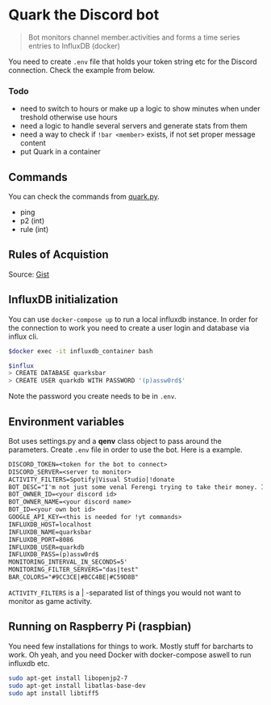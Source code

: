 # Quark the Discord bot

> Bot monitors channel member.activities and forms a time series entries to InfluxDB (docker)

You need to create `.env` file that holds your token string etc for the Discord connection. Check the example from below.

### Todo

- need to switch to hours or make up a logic to show minutes when under treshold otherwise use hours
- need a logic to handle several servers and generate stats from them
- need a way to check if `!bar <member>` exists, if not set proper message content
- put Quark in a container

## Commands

You can check the commands from [quark.py](quark.py).

- ping
- p2 (int)
- rule (int)

## Rules of Acquistion

Source: [Gist](https://gist.githubusercontent.com/darkyen/120c46739985ebf3b39b/raw/5ef59ed209f580bf0a7885945e816445aea178e3/gistfile1.txt)

## InfluxDB initialization

You can use `docker-compose up` to run a local influxdb instance.
In order for the connection to work you need to create a user login and database via influx cli.

```bash
$docker exec -it influxdb_container bash

$influx
> CREATE DATABASE quarksbar
> CREATE USER quarkdb WITH PASSWORD '(p)assw0rd$'
```

Note the password you create needs to be in `.env`.

## Environment variables

Bot uses settings.py and a **qenv** class object to pass around the parameters. Create `.env` file in order to use the bot. Here is a example.

```txt
DISCORD_TOKEN=<token for the bot to connect>
DISCORD_SERVER=<server to monitor>
ACTIVITY_FILTERS=Spotify|Visual Studio|!donate
BOT_DESC="I'm not just some venal Ferengi trying to take their money. I'm Quark, slayer of Klingons!"
BOT_OWNER_ID=<your discord id>
BOT_OWNER_NAME=<your discord name>
BOT_ID=<your own bot id>
GOOGLE_API_KEY=<this is needed for !yt commands>
INFLUXDB_HOST=localhost
INFLUXDB_NAME=quarksbar
INFLUXDB_PORT=8086
INFLUXDB_USER=quarkdb
INFLUXDB_PASS=(p)assw0rd$
MONITORING_INTERVAL_IN_SECONDS=5'
MONITORING_FILTER_SERVERS="das|test"
BAR_COLORS="#9CC3CE|#BCC4BE|#C59D8B"
```

`ACTIVITY_FILTERS` is a | -separated list of things you would not want to monitor as game activity.

## Running on Raspberry Pi (raspbian)

You need few installations for things to work. Mostly stuff for barcharts to work. Oh yeah, and you need Docker with docker-compose aswell to run influxdb etc.

```bash
sudo apt-get install libopenjp2-7
sudo apt-get install libatlas-base-dev
sudo apt install libtiff5
```
